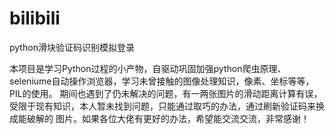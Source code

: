 # bilibili
python滑块验证码识别模拟登录

本项目是学习Python过程的小产物，自驱动巩固加强python爬虫原理、seleniume自动操作浏览器，学习未曾接触的图像处理知识，像素、坐标等等，PIL的使用。
期间也遇到了仍未解决的问题，有一两张图片的滑动距离计算有误，受限于现有知识，本人暂未找到问题，只能通过取巧的办法，通过刷新验证码来换成能破解的
图片。如果各位大佬有更好的办法，希望能交流交流，非常感谢！
